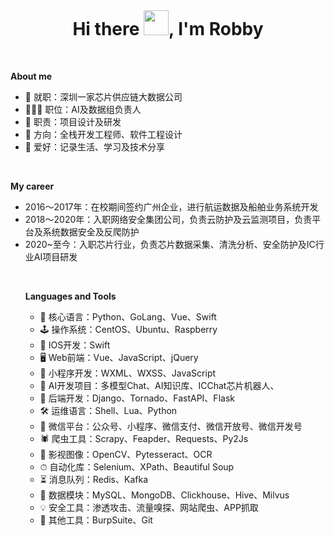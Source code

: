 <div class="wp-block-image is-style-rounded" style="text-align: center;"> </div>
<!-- /wp:image -->

<!-- wp:audio -->
<!--<figure><img class="wp-image-316  aligncenter" src="http://robby1995.com/wp-content/uploads/2024/07/cropped-2024072607101391.png" alt="" width="351" height="351" /></figure>-->
<h1 style="text-align: center;" align="center">Hi there <img src="https://github.com/sudnyeshtalekar/sudnyeshtalekar/raw/master/Assets/Hi.gif" width="40px" />, I'm Robby</h1>
<!-- /wp:audio -->

<!-- wp:paragraph -->
<p>&nbsp;</p>
<p><b>About me</b></p>
<ul>
<li>🏢 就职：深圳一家芯片供应链大数据公司</li>
<li>🧑🏻‍💻 职位：AI及数据组负责人</li>
<li>🪪 职责：项目设计及研发</li>
<li>🌱 方向：全栈开发工程师、软件工程设计</li>
<li>💬 爱好：记录生活、学习及技术分享</li>
</ul>

<p>&nbsp;</p>
<p><b>My career</b></p>
<ul>
<li>2016～2017年：在校期间签约广州企业，进行航运数据及船舶业务系统开发</li>
<li>2018～2020年：入职网络安全集团公司，负责云防护及云监测项目，负责平台及系统数据安全及反爬防护</li>
<li>2020~至今：入职芯片行业，负责芯片数据采集、清洗分析、安全防护及IC行业AI项目研发</li>

<p>&nbsp;</p>
<p><b>Languages and Tools</b></p>
<ul>
<li>🌟 核心语言：Python、GoLang、Vue、Swift</li>
<li>🕹 操作系统：CentOS、Ubuntu、Raspberry</li>
<li>📱 IOS开发：Swift</li>
<li>🖥️ Web前端：Vue、JavaScript、jQuery</li>
<li>📱 小程序开发：WXML、WXSS、JavaScript</li>
<li>🤖 AI开发项目：多模型Chat、AI知识库、ICChat芯片机器人、</li>
<li>💽 后端开发：Django、Tornado、FastAPI、Flask</li>
<li>🛠️ 运维语言：Shell、Lua、Python</li>
<li>💬 微信平台：公众号、小程序、微信支付、微信开放号、微信开发号</li>
<li>🕷 爬虫工具：Scrapy、Feapder、Requests、Py2Js</li>
<li>🐼 影视图像：OpenCV、Pytesseract、OCR</li>
<li>⏱ 自动化库：Selenium、XPath、Beautiful Soup</li>
<li>⏳ 消息队列：Redis、Kafka</li>
<li>💾 数据模块：MySQL、MongoDB、Clickhouse、Hive、Milvus</li>
<li>💡 安全工具：渗透攻击、流量嗅探、网站爬虫、APP抓取</li>
<li>🧰 其他工具：BurpSuite、Git</li>
</ul>
<p><!-- /wp:paragraph -->

<!-- wp:paragraph --></p>
<p>&nbsp;</p>
<p><!-- /wp:paragraph --></p>
